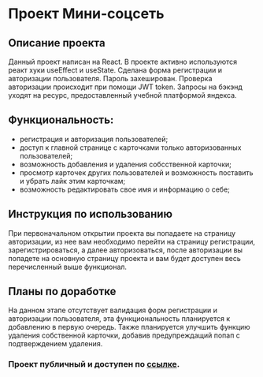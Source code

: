 # Проект Мини-соцсеть
##  Описание проекта
Данный проект написан на React. В проекте активно используются реакт хуки useEffect и useState. Сделана форма регистрации и авторизации пользователя. Пароль захеширован. Проверка авторизации происходит при помощи JWT token. Запросы на бэкэнд уходят на ресурс, предоставленный учебной платформой яндекса.
## **Функциональность:**
- регистрация и авторизация пользователей;
- доступ к главной странице с карточками только авторизованных пользователей;
- возможность добавления и удаления собсственной карточки;
- просмотр карточек других пользователей и возможность поставить и убрать лайк этим карточкам;
- возможность редактировать свое имя и информацию о себе;

## Инструкция по использованию
При первоначальном открытии проекта вы попадаете на страницу авторизации, из нее вам необходимо перейти  на страницу регистрации, зарегистрироваться, а далее авторизоваться, после авторизации вы попадете на основную страницу проекта и вам будет доступен весь перечисленный выше функционал.

## Планы по доработке
На данном этапе отсутствует валидация форм регистрации и авторизации пользователя, эта функциональность планируется к добавлению в первую очередь. Также планируется улучшить функцию удаления собственной карточки, добавив предупреждащий попап с подтверждением удаления.

### Проект публичный и доступен по [ссылке](https://nevada001.github.io/mesto-react/).





